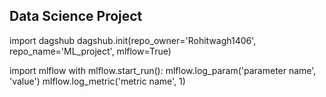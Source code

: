 ## Data Science Project


import dagshub
dagshub.init(repo_owner='Rohitwagh1406', repo_name='ML_project', mlflow=True)

import mlflow
with mlflow.start_run():
  mlflow.log_param('parameter name', 'value')
  mlflow.log_metric('metric name', 1)